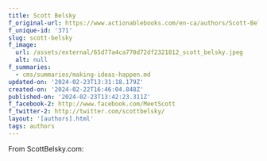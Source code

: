 ```yaml
---
title: Scott Belsky
f_original-url: https://www.actionablebooks.com/en-ca/authors/Scott-Belsky/
f_unique-id: '371'
slug: scott-belsky
f_image:
  url: /assets/external/65d77a4ca770d72df2321812_scott_belsky.jpeg
  alt: null
f_summaries:
  - cms/summaries/making-ideas-happen.md
updated-on: '2024-02-23T13:31:18.179Z'
created-on: '2024-02-22T16:46:04.848Z'
published-on: '2024-02-23T13:42:23.311Z'
f_facebook-2: http://www.facebook.com/MeetScott
f_twitter-2: http://twitter.com/scottbelsky/
layout: '[authors].html'
tags: authors
---
```


From ScottBelsky.com:
